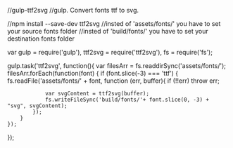 //gulp-ttf2svg
//gulp. Convert fonts ttf to svg.

//npm install --save-dev ttf2svg
//insted of 'assets/fonts/' you have to set your source fonts folder
//insted of 'build/fonts/' you have to set your destination fonts folder

var gulp = require('gulp'),
    ttf2svg = require('ttf2svg'),
    fs = require('fs');

gulp.task('ttf2svg', function(){
    var filesArr = fs.readdirSync('assets/fonts/');
    filesArr.forEach(function(font) {
        if (font.slice(-3) === 'ttf') {
            fs.readFile('assets/fonts/' + font, function (err, buffer){
                if (!!err) throw err;

                var svgContent = ttf2svg(buffer);
                fs.writeFileSync('build/fonts/'+ font.slice(0, -3) + "svg", svgContent);
            });
        }
    });
});

